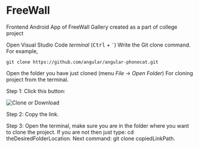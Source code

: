 # FreeWall
Frontend Android App of FreeWall Gallery created as a part of college project

Open Visual Studio Code *terminal* (<kbd>Ctrl</kbd> + ``
`
``)
Write the Git clone command. For example,

`git clone https://github.com/angular/angular-phonecat.git`

Open the folder you have just cloned (menu *File → Open Folder*)
For cloning project from the terminal.

Step 1: Click this button:

![Clone or Download](https://i.stack.imgur.com/LqUA0m.png)

Step 2: Copy the link.

Step 3: Open the terminal, make sure you are in the folder where you want to clone the project. If you are not then just type: cd theDesiredFolderLocation. Next command: git clone copiedLinkPath.
